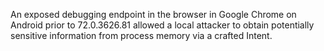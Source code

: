 An exposed debugging endpoint in the browser in Google Chrome on Android prior to 72.0.3626.81 allowed a local attacker to obtain potentially sensitive information from process memory via a crafted Intent.
